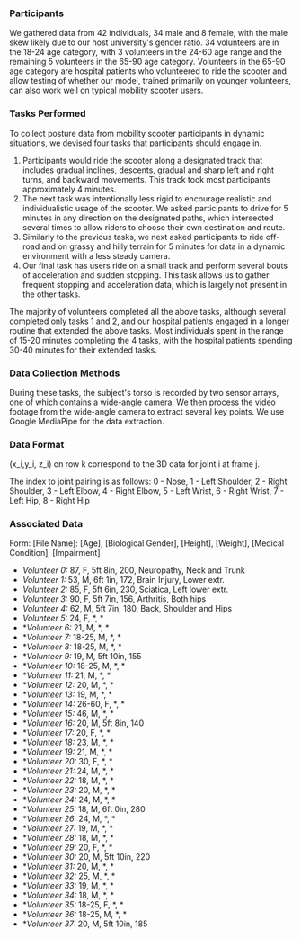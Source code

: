 ### Participants

We gathered data from 42 individuals, 34 male and 8 female, with the male skew likely due to our host university's gender ratio. 34 volunteers are in the 18-24 age category, with 3 volunteers in the 24-60 age range and the remaining 5 volunteers in the 65-90 age category. Volunteers in the 65-90 age category are hospital patients who volunteered to ride the scooter and allow testing of whether our model, trained primarily on younger volunteers, can also work well on typical mobility scooter users.

### Tasks Performed

To collect posture data from mobility scooter participants in dynamic situations, we devised four tasks that participants should engage in. 

1. Participants would ride the scooter along a designated track that includes gradual inclines, descents, gradual and sharp left and right turns, and backward movements. This track took most participants approximately 4 minutes.
2. The next task was intentionally less rigid to encourage realistic and individualistic usage of the scooter. We asked participants to drive for 5 minutes in any direction on the designated paths, which intersected several times to allow riders to choose their own destination and route.
3. Similarly to the previous tasks, we next asked participants to ride off-road and on grassy and hilly terrain for 5 minutes for data in a dynamic environment with a less steady camera.
4. Our final task has users ride on a small track and perform several bouts of acceleration and sudden stopping. This task allows us to gather frequent stopping and acceleration data, which is largely not present in the other tasks. 

The majority of volunteers completed all the above tasks, although several completed only tasks 1 and 2, and our hospital patients engaged in a longer routine that extended the above tasks. Most individuals spent in the range of 15-20 minutes completing the 4 tasks, with the hospital patients spending 30-40 minutes for their extended tasks. 

### Data Collection Methods

During these tasks, the subject's torso is recorded by two sensor arrays, one of which contains a wide-angle camera. We then process the video footage from the wide-angle camera to extract several key points. We use Google MediaPipe for the data extraction.


### Data Format

(x_i,y_i, z_i) on row k correspond to the 3D data for joint i at frame j.

The index to joint pairing is as follows:
0 - Nose,  1 - Left Shoulder,  2 - Right Shoulder, 3 - Left Elbow, 4 - Right Elbow, 5 - Left Wrist, 6 - Right Wrist, 7 - Left Hip, 8 - Right Hip

### Associated Data
Form: [File Name]: [Age], [Biological Gender], [Height], [Weight], [Medical Condition], [Impairment]

- *Volunteer 0:* 87, F, 5ft 8in, 200, Neuropathy, Neck and Trunk
- *Volunteer 1:* 53, M, 6ft 1in, 172, Brain Injury, Lower extr.
- *Volunteer 2:* 85, F, 5ft 6in, 230, Sciatica, Left lower extr.
- *Volunteer 3:* 90, F, 5ft 7in, 156, Arthritis, Both hips
- *Volunteer 4:* 62, M, 5ft 7in, 180, Back, Shoulder and Hips
- *Volunteer 5:* 24, F, *, *
- **Volunteer 6:* 21, M, *, *
- **Volunteer 7:* 18-25, M, *, *
- **Volunteer 8:* 18-25, M, *, *
- **Volunteer 9:* 19, M, 5ft 10in, 155
- **Volunteer 10:* 18-25, M, *, *
- **Volunteer 11:* 21, M, *, *
- **Volunteer 12:* 20, M, *, *
- **Volunteer 13:* 19, M, *, *
- **Volunteer 14:* 26-60, F, *, *
- **Volunteer 15:* 46, M, *, *
- **Volunteer 16:* 20, M, 5ft 8in, 140
- **Volunteer 17:* 20, F, *, *
- **Volunteer 18:* 23, M, *, *
- **Volunteer 19:* 21, M, *, *
- **Volunteer 20:* 30, F, *, *
- **Volunteer 21:* 24, M, *, *
- **Volunteer 22:* 18, M, *, *
- **Volunteer 23:* 20, M, *, *
- **Volunteer 24:* 24, M, *, *
- **Volunteer 25:* 18, M, 6ft 0in, 280
- **Volunteer 26:* 24, M, *, *
- **Volunteer 27:* 19, M, *, *
- **Volunteer 28:* 18, M, *, *
- **Volunteer 29:* 20, F, *, *
- **Volunteer 30:* 20, M, 5ft 10in, 220
- **Volunteer 31:* 20, M, *, *
- **Volunteer 32:* 25, M, *, *
- **Volunteer 33:* 19, M, *, *
- **Volunteer 34:* 18, M, *, *
- **Volunteer 35:* 18-25, F, *, *
- **Volunteer 36:* 18-25, M, *, *
- **Volunteer 37:* 20, M, 5ft 10in, 185
